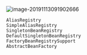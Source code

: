 ![image-20191113091902666](C:\Users\86151\AppData\Roaming\Typora\typora-user-images\image-20191113091902666.png)

```
AliasRegistry
SimpleAliasRegistry
SingletonBeanRegistry
DefaultSingletonBeanRegistry
FactoryBeanRegistrySupport
AbstractBeanFactory
```



